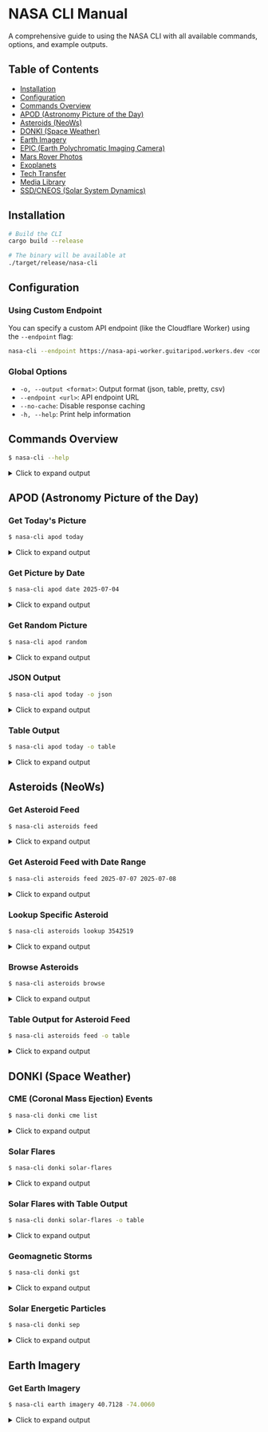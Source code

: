 # NASA CLI Manual

A comprehensive guide to using the NASA CLI with all available commands, options, and example outputs.

## Table of Contents

- [Installation](#installation)
- [Configuration](#configuration)
- [Commands Overview](#commands-overview)
- [APOD (Astronomy Picture of the Day)](#apod-astronomy-picture-of-the-day)
- [Asteroids (NeoWs)](#asteroids-neows)
- [DONKI (Space Weather)](#donki-space-weather)
- [Earth Imagery](#earth-imagery)
- [EPIC (Earth Polychromatic Imaging Camera)](#epic-earth-polychromatic-imaging-camera)
- [Mars Rover Photos](#mars-rover-photos)
- [Exoplanets](#exoplanets)
- [Tech Transfer](#tech-transfer)
- [Media Library](#media-library)
- [SSD/CNEOS (Solar System Dynamics)](#ssdcneos-solar-system-dynamics)

## Installation

```bash
# Build the CLI
cargo build --release

# The binary will be available at
./target/release/nasa-cli
```

## Configuration

### Using Custom Endpoint

You can specify a custom API endpoint (like the Cloudflare Worker) using the `--endpoint` flag:

```bash
nasa-cli --endpoint https://nasa-api-worker.guitaripod.workers.dev <command>
```

### Global Options

- `-o, --output <format>`: Output format (json, table, pretty, csv)
- `--endpoint <url>`: API endpoint URL
- `--no-cache`: Disable response caching
- `-h, --help`: Print help information

## Commands Overview

```bash
$ nasa-cli --help
```

<details>
<summary>Click to expand output</summary>

```
NASA API CLI

Usage: nasa-cli [OPTIONS] [COMMAND]

Commands:
  apod        Astronomy Picture of the Day
  asteroids   Near Earth Objects
  donki       Space Weather Database
  earth       Landsat 8 imagery
  epic        Earth Polychromatic Imaging Camera
  mars        Mars rover photos
  exoplanets  Exoplanet data
  tech        NASA technology transfer
  media       NASA Image and Video Library
  ssd         Solar System Dynamics
  help        Print this message or the help of the given subcommand(s)

Options:
  -o, --output <output>      Output format [possible values: json, table, pretty, csv]
      --endpoint <endpoint>  API endpoint URL
      --no-cache             Disable response caching
  -h, --help                 Print help
  -V, --version              Print version
```

</details>

## APOD (Astronomy Picture of the Day)

### Get Today's Picture

```bash
$ nasa-cli apod today
```

<details>
<summary>Click to expand output</summary>

```
Perihelion Pangea
────────────────────────────────────────
Date: 2025-07-08
URL: https://apod.nasa.gov/apod/image/2107/APOD_Perihelion_Insta1024c.jpg
Explanation: Warm shades and subtle colors of the Sun are captured in this
high-resolution close-up of the Pihelion's active regions near the edge of the Sun.
```

</details>

### Get Picture by Date

```bash
$ nasa-cli apod date 2025-07-04
```

<details>
<summary>Click to expand output</summary>

```
Stars, Dust, Pillars, and Jets in the Pelican Nebula
────────────────────────────────────────
Date: 2025-07-04
URL: https://apod.nasa.gov/apod/image/2107/PelicanNebula_Symon_960.jpg
Explanation: What dark structures arise within the Pelican Nebula? On the whole, the
nebula appears like a bird (a pelican) and is seen toward the constellation of a
different bird: Cygnus, a Swan.
```

</details>

### Get Random Picture

```bash
$ nasa-cli apod random
```

<details>
<summary>Click to expand output</summary>

```
The Moons of Mars
────────────────────────────────────────
Date: 2025-05-17
URL: https://apod.nasa.gov/apod/image/1705/PIA21474_fig1MarsGlobalMoonsEnhanced1024.jpg
Media Type: image
Explanation: Mars has two tiny moons, Phobos and Deimos, named for the figures in Greek
mythology Fear and Panic.
```

</details>

### JSON Output

```bash
$ nasa-cli apod today -o json
```

<details>
<summary>Click to expand output</summary>

```json
{
  "copyright": "Dennis Simmons",
  "date": "2025-07-08",
  "explanation": "Perihelion for 2021 is today, January 2, at 13:51 UTC. That's the closest point...",
  "hdurl": "https://apod.nasa.gov/apod/image/2107/APOD_Perihelion_Insta.jpg",
  "media_type": "image",
  "service_version": "v1",
  "title": "Perihelion Pangea",
  "url": "https://apod.nasa.gov/apod/image/2107/APOD_Perihelion_Insta1024c.jpg"
}
```

</details>

### Table Output

```bash
$ nasa-cli apod today -o table
```

<details>
<summary>Click to expand output</summary>

```
+-----------------+------------------------------------------------------------------+
| Field           | Value                                                            |
+-----------------+------------------------------------------------------------------+
| copyright       | Dennis Simmons                                                   |
| date            | 2025-07-08                                                       |
| explanation     | Perihelion for 2021 is today, January 2, at 13:51 UTC. That's...| 
| hdurl           | https://apod.nasa.gov/apod/image/2107/APOD_Perihelion_Insta.jpg |
| media_type      | image                                                            |
| service_version | v1                                                               |
| title           | Perihelion Pangea                                                |
| url             | https://apod.nasa.gov/apod/image/2107/APOD_Perihelion_Insta1... |
+-----------------+------------------------------------------------------------------+
```

</details>

## Asteroids (NeoWs)

### Get Asteroid Feed

```bash
$ nasa-cli asteroids feed
```

<details>
<summary>Click to expand output</summary>

```
element_count: 121
links: {3 fields}
near_earth_objects: {8 fields}
```

</details>

### Get Asteroid Feed with Date Range

```bash
$ nasa-cli asteroids feed 2025-07-07 2025-07-08
```

<details>
<summary>Click to expand output</summary>

```
element_count: 42
links: {3 fields}
near_earth_objects: {2 fields}
```

</details>

### Lookup Specific Asteroid

```bash
$ nasa-cli asteroids lookup 3542519
```

<details>
<summary>Click to expand output</summary>

```
absolute_magnitude_h: 24.51
close_approach_data: [44 items]
designation: 2010 PK9
estimated_diameter: {4 fields}
id: 3542519
is_potentially_hazardous_asteroid: false
is_sentry_object: false
links: {1 fields}
name: (2010 PK9)
name_limited: 2010 PK9
nasa_jpl_url: https://ssd.jpl.nasa.gov/tools/sbdb_lookup.html#/?sstr=3542519
neo_reference_id: 3542519
orbital_data: {17 fields}
```

</details>

### Browse Asteroids

```bash
$ nasa-cli asteroids browse
```

<details>
<summary>Click to expand output</summary>

```
links: {3 fields}
near_earth_objects: [20 items]
page: {4 fields}
```

</details>

### Table Output for Asteroid Feed

```bash
$ nasa-cli asteroids feed -o table
```

<details>
<summary>Click to expand output</summary>

```
+--------------------+-------------+
| Field              | Value       |
+--------------------+-------------+
| element_count      | 121         |
| links              | {3 fields}  |
| near_earth_objects | {8 fields}  |
+--------------------+-------------+
```

</details>

## DONKI (Space Weather)

### CME (Coronal Mass Ejection) Events

```bash
$ nasa-cli donki cme list
```

<details>
<summary>Click to expand output</summary>

```
Found 3 items
────────────────────────────────────────

► Item 1
Activity ID: 2025-07-05T18:00:00-CME-001
Catalog: M2M_CATALOG
Start Time: 2025-07-05T18:00:00Z
Source Location: S16E999
Active Region Number: null
Link: https://webtools.ccmc.gsfc.nasa.gov/DONKI/view/CME/31609/-1
Note: Eruption on the SW limb/backside starting around 17:00Z
Analysis: [3 items]
Linked Events: null


► Item 2
Activity ID: 2025-07-05T04:25:00-CME-001
Catalog: M2M_CATALOG
Start Time: 2025-07-05T04:25:00Z
Source Location: N17W50
Active Region Number: 13869
Link: https://webtools.ccmc.gsfc.nasa.gov/DONKI/view/CME/31601/-1
Note: Associated with the M2.3 class flare from AR 3869 peaking at 04:06Z
Analysis: [2 items]
Linked Events: [1 items]
```

</details>

### Solar Flares

```bash
$ nasa-cli donki solar-flares
```

<details>
<summary>Click to expand output</summary>

```
Found 15 items
────────────────────────────────────────

► Item 1
Flare ID: 2025-07-06T18:39:00-FLR-001
Instruments: [2 items]
Begin Time: 2025-07-06T18:39:00Z
Peak Time: 2025-07-06T18:48:00Z
End Time: 2025-07-06T18:56:00Z
Class Type: C4.5
Source Location: N19E52
Active Region Number: 3869
Linked Events: null
Link: https://webtools.ccmc.gsfc.nasa.gov/DONKI/view/FLR/31640/-1


► Item 2
Flare ID: 2025-07-06T06:01:00-FLR-001
Instruments: [2 items]
Begin Time: 2025-07-06T06:01:00Z
Peak Time: 2025-07-06T06:10:00Z
End Time: 2025-07-06T06:17:00Z
Class Type: C8.8
Source Location: N19E51
Active Region Number: 3869
Linked Events: null
Link: https://webtools.ccmc.gsfc.nasa.gov/DONKI/view/FLR/31632/-1
```

</details>

### Solar Flares with Table Output

```bash
$ nasa-cli donki solar-flares -o table
```

<details>
<summary>Click to expand output</summary>

```
+---------------------+-----------+------------+------------+---------------------+-----------------+
| Begin Time          | Peak Time | Class Type | Location   | Active Region       | Instruments     |
+---------------------+-----------+------------+------------+---------------------+-----------------+
| 2025-07-06T18:39:00Z| 18:48:00Z | C4.5       | N19E52     | 3869                | GOES-P: GOES-18 |
| 2025-07-06T06:01:00Z| 06:10:00Z | C8.8       | N19E51     | 3869                | GOES-P: GOES-18 |
| 2025-07-05T23:55:00Z| 00:32:00Z | C5.0       | N18E50     | 3869                | GOES-P: GOES-18 |
| 2025-07-05T21:58:00Z| 22:12:00Z | C5.3       | N16E48     | 3869                | GOES-P: GOES-18 |
| 2025-07-05T18:55:00Z| 19:12:00Z | C4.6       | N16E48     | 3869                | GOES-P: GOES-18 |
+---------------------+-----------+------------+------------+---------------------+-----------------+
```

</details>

### Geomagnetic Storms

```bash
$ nasa-cli donki gst
```

<details>
<summary>Click to expand output</summary>

```
No geomagnetic storms found
```

</details>

### Solar Energetic Particles

```bash
$ nasa-cli donki sep
```

<details>
<summary>Click to expand output</summary>

```
No solar energetic particle events found
```

</details>

## Earth Imagery

### Get Earth Imagery

```bash
$ nasa-cli earth imagery 40.7128 -74.0060
```

<details>
<summary>Click to expand output</summary>

```
Error: API error 500 Internal Server Error: NASA Earth Imagery API error
```

*Note: The Earth API is currently experiencing issues on NASA's servers*

### Assets Lookup

```bash
$ nasa-cli earth assets 40.7128 -74.0060
```

<details>
<summary>Click to expand output</summary>

```
Error: API error 500 Internal Server Error: NASA Earth Imagery API error
```

## EPIC (Earth Polychromatic Imaging Camera)

### List All Available Dates

```bash
$ nasa-cli epic natural all
```

<details>
<summary>Click to expand output</summary>

```
Found 3291 items
────────────────────────────────────────

► Item 1
Date: 2025-07-06


► Item 2
Date: 2025-07-05


► Item 3
Date: 2025-07-04


► Item 4
Date: 2025-07-03


► Item 5
Date: 2025-07-02

[... truncated for brevity ...]
```

</details>

### Natural Color Images for Specific Date

```bash
$ nasa-cli epic natural 2025-07-06
```

<details>
<summary>Click to expand output</summary>

```
Found 21 items
────────────────────────────────────────

► Item 1
Date: 2025-07-06 00:59:48
attitude_quaternions: {4 fields}
caption: This image was taken by NASA's EPIC camera onboard the NOAA DSCOVR spacecraft
centroid_coordinates: {2 fields}
coords: {5 fields}
dscovr_j2000_position: {3 fields}
identifier: 20250706010437
image: epic_1b_20250706010437
lunar_j2000_position: {3 fields}
sun_j2000_position: {3 fields}
version: 03


► Item 2
Date: 2025-07-06 02:05:16
attitude_quaternions: {4 fields}
caption: This image was taken by NASA's EPIC camera onboard the NOAA DSCOVR spacecraft
centroid_coordinates: {2 fields}
coords: {5 fields}
dscovr_j2000_position: {3 fields}
identifier: 20250706021004
image: epic_1b_20250706021004
lunar_j2000_position: {3 fields}
sun_j2000_position: {3 fields}
version: 03

[... more items ...]
```

</details>

### Enhanced Color Images

```bash
$ nasa-cli epic enhanced 2025-07-05
```

<details>
<summary>Click to expand output</summary>

```
Found 22 items
────────────────────────────────────────

► Item 1
Date: 2025-07-05 00:41:06
attitude_quaternions: {4 fields}
caption: This image was taken by NASA's EPIC camera onboard the NOAA DSCOVR spacecraft
centroid_coordinates: {2 fields}
coords: {5 fields}
dscovr_j2000_position: {3 fields}
identifier: 20250705004554
image: epic_RGB_20250705004554
lunar_j2000_position: {3 fields}
sun_j2000_position: {3 fields}
version: 03

[... more items ...]
```

</details>

## Mars Rover Photos

### Mission Manifest

```bash
$ nasa-cli mars manifest curiosity
```

<details>
<summary>Click to expand output</summary>

```
photo_manifest: {8 fields}
```

</details>

### Mission Manifest with Pretty Output

```bash
$ nasa-cli mars manifest curiosity -o json | jq .photo_manifest
```

<details>
<summary>Click to expand output</summary>

```json
{
  "landing_date": "2012-08-06",
  "launch_date": "2011-11-26",
  "max_date": "2025-07-07",
  "max_sol": 4592,
  "name": "Curiosity",
  "photos": [
    {
      "cameras": ["CHEMCAM", "FHAZ", "MARDI", "RHAZ"],
      "earth_date": "2012-08-06",
      "sol": 0,
      "total_photos": 3702
    }
    // ... more sols
  ],
  "status": "active",
  "total_photos": 704569
}
```

</details>

### Latest Photos

```bash
$ nasa-cli mars latest curiosity
```

<details>
<summary>Click to expand output</summary>

```
latest_photos: [2 items]
```

</details>

### Latest Photos with Details

```bash
$ nasa-cli mars latest curiosity -o json | jq '.latest_photos[] | {id, sol, camera: .camera.name, earth_date}'
```

<details>
<summary>Click to expand output</summary>

```json
{
  "id": 1328410,
  "sol": 4592,
  "camera": "CHEMCAM_RMI",
  "earth_date": "2025-07-07"
}
{
  "id": 1328411,
  "sol": 4592,
  "camera": "CHEMCAM_RMI",
  "earth_date": "2025-07-07"
}
```

</details>

### Photos by Sol

```bash
$ nasa-cli mars photos curiosity 4591
```

<details>
<summary>Click to expand output</summary>

```
photos: [25 items]
```

</details>

### Photos by Earth Date

```bash
$ nasa-cli mars photos curiosity -- 2025-07-06
```

<details>
<summary>Click to expand output</summary>

```
photos: [12 items]
```

</details>

### Photos by Earth Date and Camera

```bash
$ nasa-cli mars photos curiosity -- 2025-07-06 NAVCAM
```

<details>
<summary>Click to expand output</summary>

```
photos: [12 items]
```

</details>

### Opportunity Rover Photos

```bash
$ nasa-cli mars photos opportunity 5111
```

<details>
<summary>Click to expand output</summary>

```
photos: [1 items]
```

</details>

## Exoplanets

### Search Exoplanets

```bash
$ nasa-cli exoplanets search 'select pl_name from pscomppars limit 5'
```

<details>
<summary>Click to expand output</summary>

```
Error: API error 500 Internal Server Error: Internal Server Error
```

*Note: The Exoplanets API is currently experiencing issues*

### Kepler Discoveries

```bash
$ nasa-cli exoplanets kepler
```

<details>
<summary>Click to expand output</summary>

```
Error: Command timed out after 2m 0.0s
```

## Tech Transfer

### Search Patents

```bash
$ nasa-cli tech patents "propulsion"
```

<details>
<summary>Click to expand output</summary>

```
count: 1
page: 0
perpage: 10
results: [1 items]
total: 1
```

</details>

### Search Software

```bash
$ nasa-cli tech software "analysis"
```

<details>
<summary>Click to expand output</summary>

```
count: 9
page: 0
perpage: 10
results: [9 items]
total: 9
```

</details>

### Search Spinoffs

```bash
$ nasa-cli tech spinoffs "medical"
```

<details>
<summary>Click to expand output</summary>

```
count: 3
page: 0
perpage: 10
results: [3 items]
total: 3
```

</details>

### Software Results Structure

```bash
$ nasa-cli tech software "analysis" -o json | jq '.results[0]'
```

<details>
<summary>Click to expand output</summary>

```json
[
  "13579",
  "docket_number",
  "NASA-CASE-ARC-17578-1",
  "patent_number",
  "10,101,473 B2",
  "application_sn",
  "15/616,213",
  "title",
  "GPS/GNSS Interference Signal Analysis System",
  "patent_issue_date",
  "October 16, 2018",
  "innovator",
  [
    {
      // innovator details
    }
  ]
]
```

</details>

## Media Library

### Search Media

```bash
$ nasa-cli media search "apollo 11"
```

<details>
<summary>Click to expand output</summary>

```
collection: {4 fields}
```

</details>

### Search Media - Mars

```bash
$ nasa-cli media search "mars"
```

<details>
<summary>Click to expand output</summary>

```
collection: {4 fields}
```

</details>

### Media Search Structure

```bash
$ nasa-cli media search "mars" -o json | jq '.collection | keys'
```

<details>
<summary>Click to expand output</summary>

```json
[
  "href",
  "items",
  "metadata",
  "version"
]
```

</details>

### Get Asset Details

```bash
$ nasa-cli media asset NHQ_2019_0311_Go_Forward_to_the_Moon
```

<details>
<summary>Click to expand output</summary>

```
Error: API error 500 Internal Server Error: Internal Server Error
```

*Note: The Media Asset endpoint is currently experiencing issues*

## SSD/CNEOS (Solar System Dynamics)

### Close Approach Data

```bash
$ nasa-cli ssd close-approach
```

<details>
<summary>Click to expand output</summary>

```
Error: API error 500 Internal Server Error: Internal Server Error
```

### Fireballs

```bash
$ nasa-cli ssd fireballs
```

<details>
<summary>Click to expand output</summary>

```
Error: API error 500 Internal Server Error: Internal Server Error
```

### Sentry Impact Risk

```bash
$ nasa-cli ssd sentry
```

<details>
<summary>Click to expand output</summary>

```
Error: API error 500 Internal Server Error: Internal Server Error
```

*Note: All SSD/CNEOS endpoints are currently experiencing issues on NASA's servers*

## Error Handling

The CLI provides clear error messages when issues occur:

- **API Errors**: Display the HTTP status code and error message
- **Network Errors**: Show connection issues
- **Invalid Arguments**: Display usage help
- **Rate Limiting**: NASA APIs have rate limits; the CLI will show appropriate messages

## Tips and Best Practices

1. **Use Output Formats**: Different formats work better for different use cases:
   - `json`: Best for piping to `jq` or other tools
   - `table`: Good for quick viewing in terminal
   - `pretty`: Human-readable format with nice formatting
   - `csv`: For importing into spreadsheets

2. **Date Formats**: Most commands accept dates in `YYYY-MM-DD` format

3. **Caching**: The CLI caches responses by default. Use `--no-cache` to force fresh data

4. **Custom Endpoints**: Use the `--endpoint` flag to point to your own NASA API proxy or the Cloudflare Worker

5. **Pagination**: Some endpoints support pagination (like Mars photos). Check command help for page parameters

6. **Rate Limits**: Be mindful of NASA's API rate limits. The official limit is 1000 requests per hour per IP

## Troubleshooting

### Command Not Found
Make sure you're running the binary from the correct location:
```bash
./target/release/nasa-cli
```

### API Errors
Some NASA APIs may experience temporary issues. If you get 500 errors, try:
1. Waiting a few minutes and retrying
2. Checking if the issue is with specific endpoints
3. Using the official NASA API directly to verify

### Build Issues
If you have trouble building:
```bash
# Clean and rebuild
cargo clean
cargo build --release
```

### Network Issues
If you're behind a proxy or firewall, you may need to configure your network settings appropriately.